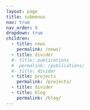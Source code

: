 ```yaml
---
layout: page
title: submenus
nav: true
nav_order: 8
dropdown: true
children:
  - title: news
    permalink: /news/
  - title: divider
  #- title: publications
  #  permalink: /publications/
  #- title: divider
  - title: projects
    permalink: /projects/
  - title: divider
  - title: blog
    permalink: /blog/
---
```

